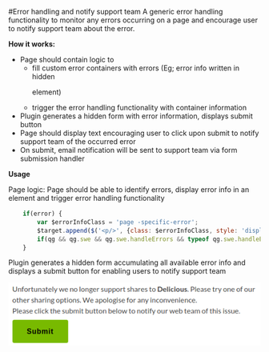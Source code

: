 #Error handling and notify support team
A generic error handling functionality to monitor any errors occurring on a page and encourage user to notify support team about the error.

**How it works:**
- Page should contain logic to 
	- fill custom error containers with errors  (Eg; error info written in hidden <p> element)
	- trigger the error handling functionality with container information
- Plugin generates a hidden form with error information, displays submit button
- Page should display text encouraging user to click upon submit to notify support team of the occurred error
- On submit, email notification will be sent to support team via form submission handler

**Usage**

Page logic: Page should be able to identify errors, display error info in an element and trigger error handling functionality
```javascript
	if(error) {
		var $errorInfoClass = 'page -specific-error';
		$target.append($('<p/>', {class: $errorInfoClass, style: 'display: none'}).html(errorInfo)); //displays error info in a container
		if(qg && qg.swe && qg.swe.handleErrors && typeof qg.swe.handleErrors === 'function') qg.swe.handleErrors('.' + $errorInfoClass); //triggers error handling functionality i.e. qg.swe.handleErrors
	}
```
Plugin generates a hidden form accumulating all available error info and displays a submit button for enabling users to notify support team

![error handling screenshot](images/error-handling.png)

